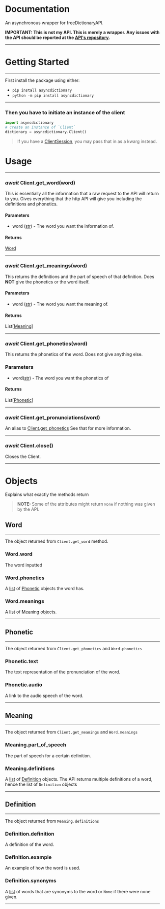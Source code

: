 # Documentation
An asynchronous wrapper for freeDictionaryAPI.

**IMPORTANT: This is not my API. This is merely a wrapper. Any issues with the API should be reported at the [API's repository](https://github.com/meetDeveloper/freeDictionaryAPI).**

---

# Getting Started
---
First install the package using either:
- `pip install asyncdictionary`
- `python -m pip install asyncdictionary`

---
### Then you have to initiate an instance of the client

```py
import asyncdictionary
# create an instance of `Client`
dictionary = asyncdictionary.Client()
```
> If you have a [ClientSession], you may pass that in as a kwarg instead.

# Usage
---

### *await* Client.get_word(word)

This is essentially all the information that a raw request to the API will return to you. Gives everything that the http API will give you including the definitions and phonetics.

#### Parameters
- word ([str]) - The word you want the information of.

#### Returns

[Word]

---

### *await* Client.get_meanings(word)

This returns the definitions and the part of speech of that definition. Does **NOT** give the phonetics or the word itself.

#### Parameters
- word ([str]) - The word you want the meaning of.

#### Returns

List[[Meaning]]

---

### *await* Client.get_phonetics(word)

This returns the phonetics of the word. Does not give anything else.

### Parameters
- word([str]) - The word you want the phonetics of

#### Returns

List[[Phonetic]]

---

### *await* Client.get_pronunciations(word)

An alias to [Client.get_phonetics](#await-Client.get_phonetics(word))
See that for more information.

---

### *await* Client.close()

Closes the Client.

---

# Objects

Explains what exactly the methods return

> **NOTE:** Some of the attributes might return `None` if nothing was given by the API.

## Word
---
The object returned from `Client.get_word` method.

### Word.word
The word inputted

### Word.phonetics

A [list] of [Phonetic] objects the word has.

### Word.meanings

A [list] of [Meaning] objects.

---

## Phonetic
---
The object returned from `Client.get_phonetics` and `Word.phonetics`

### Phonetic.text
The text representation of the pronunciation of the word.

### Phonetic.audio
A link to the audio speech of the word.

---

## Meaning
---
The object returned from `Client.get_meanings` and `Word.meanings`

### Meaning.part_of_speech

The part of speech for a certain definition.

### Meaning.definitions

A [list] of [Definition] objects. The API returns multiple definitions of a word, hence the list of `Definition` objects

---

## Definition
---
The object returned from `Meaning.definitions`

### Definition.definition

A definition of the word.

### Definition.example

An example of how the word is used.

### Definition.synonyms
A [list] of words that are synonyms to the word or `None` if there were none given.

---



[str]: https://docs.python.org/3/library/stdtypes.html#str

[list]: https://docs.python.org/3/library/stdtypes.html#list

[ClientSession]: https://docs.aiohttp.org/en/stable/client_reference.html?aiohttp.ClientSession

[Word]: Documentation.md#word

[Meaning]: Documentation.md#meaning

[Phonetic]: Documentation.md#phonetic

[Definition]: Documentation.md#definition
